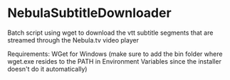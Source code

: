 # NebulaSubtitleDownloader
Batch script using wget to download the vtt subtitle segments that are streamed through the Nebula.tv video player

Requirements:
WGet for Windows (make sure to add the bin folder where wget.exe resides to the PATH in Environment Variables since the installer doesn't do it automatically)
